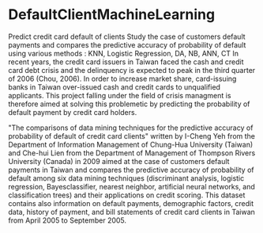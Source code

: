 # DefaultClientMachineLearning
Predict credit card default of clients Study the case of customers default payments and compares the predictive accuracy of probability of default using various methods : KNN, Logistic Regression, DA, NB, ANN, CT
In recent years, the credit card issuers in Taiwan faced the cash and credit card debt crisis and the delinquency is expected to peak in the third quarter of 2006 (Chou, 2006). In order to increase market share, card-issuing banks in Taiwan over-issued cash and credit cards to unqualified applicants.
This project falling under the field of crisis managment is therefore aimed at solving this problemetic by predicting the probability of default payment by credit card holders.

"The comparisons of data mining techniques for the predictive accuracy of probability of default of credit card clients" written by I-Cheng Yeh from the Department of Information Management of Chung-Hua University (Taiwan) and Che-hui Lien from the Department of Management of Thompson Rivers University (Canada) in 2009 aimed at the case of customers default payments in Taiwan and compares the predictive accuracy of probability of default among six data mining techniques (discriminant analysis, logistic regression, Bayesclassifier, nearest neighbor, artificial neural networks, and classification trees) and their applications on credit scoring. This dataset contains also information on default payments, demographic factors, credit data, history of payment, and bill statements of credit card clients in Taiwan from April 2005 to September 2005.
